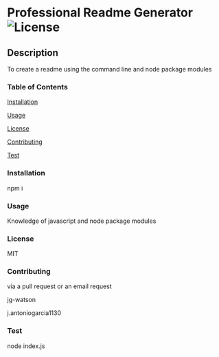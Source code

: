 # Professional Readme Generator ![License](https://img.shields.io/badge/license-MIT-red.svg)


  ## Description


To create a readme using the command line and node package modules 

### Table of Contents

[Installation](#installation)

[Usage](#usage)

[License](#license)

[Contributing](#contributing)

[Test](#test)



### Installation


npm i


### Usage


Knowledge of javascript and node package modules


### License


MIT


### Contributing


via a pull request or an email request

jg-watson

j.antoniogarcia1130


### Test


node index.js

